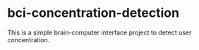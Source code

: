 # bci-concentration-detection
This is a simple brain-computer interface project to detect user concentration.
